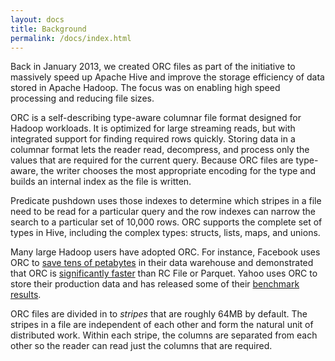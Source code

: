 ```yaml
---
layout: docs
title: Background
permalink: /docs/index.html
---
```


Back in January 2013, we created ORC files as part of the initiative
to massively speed up Apache Hive and improve the storage efficiency
of data stored in Apache Hadoop. The focus was on enabling high speed
processing and reducing file sizes.

ORC is a self-describing type-aware columnar file format designed for 
Hadoop workloads. It is optimized for large streaming reads, but with
integrated support for finding required rows quickly. Storing data in
a columnar format lets the reader read, decompress, and process only
the values that are required for the current query. Because ORC files
are type-aware, the writer chooses the most appropriate encoding for
the type and builds an internal index as the file is written.

Predicate pushdown uses those indexes to determine which stripes in a
file need to be read for a particular query and the row indexes can
narrow the search to a particular set of 10,000 rows. ORC supports the
complete set of types in Hive, including the complex types: structs,
lists, maps, and unions.

Many large Hadoop users have adopted ORC. For instance, Facebook uses
ORC to [save tens of petabytes](https://s.apache.org/fb-scaling-300-pb)
in their data warehouse and demonstrated that ORC is [significantly
faster](https://s.apache.org/presto-orc) than RC File or Parquet. Yahoo
uses ORC to store their production data and has released some of their
[benchmark results](https://s.apache.org/yahoo-orc).

ORC files are divided in to *stripes* that are roughly 64MB by
default. The stripes in a file are independent of each other and form
the natural unit of distributed work. Within each stripe, the columns
are separated from each other so the reader can read just the columns
that are required.